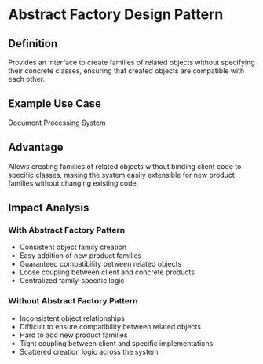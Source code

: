 # Abstract Factory Design Pattern

## Definition
Provides an interface to create families of related objects without specifying their concrete classes, ensuring that created objects are compatible with each other.

## Example Use Case
Document Processing System

## Advantage
Allows creating families of related objects without binding client code to specific classes, making the system easily extensible for new product families without changing existing code.

## Impact Analysis

### With Abstract Factory Pattern
- Consistent object family creation
- Easy addition of new product families
- Guaranteed compatibility between related objects
- Loose coupling between client and concrete products
- Centralized family-specific logic

### Without Abstract Factory Pattern
- Inconsistent object relationships
- Difficult to ensure compatibility between related objects
- Hard to add new product families
- Tight coupling between client and specific implementations
- Scattered creation logic across the system
